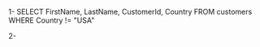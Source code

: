 1-
SELECT FirstName, 
		LastName,
		CustomerId, 
		Country
FROM customers 
	WHERE Country != "USA"
	
2- 
